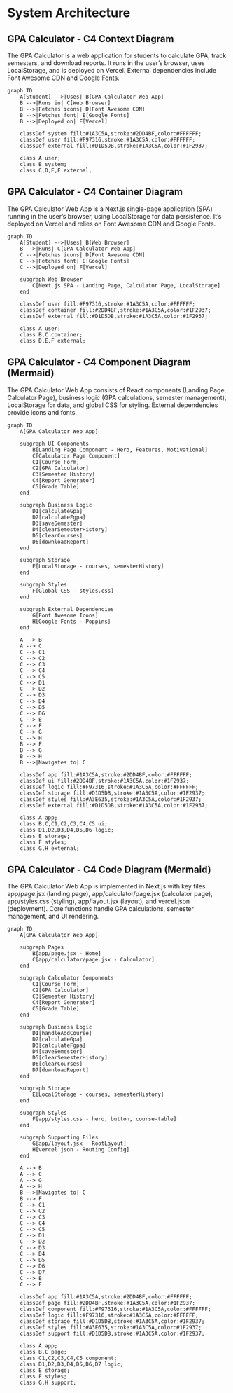 # System Architecture

## GPA Calculator - C4 Context Diagram 

The GPA Calculator is a web application for students to calculate GPA, track semesters, and download reports. It runs in the user’s browser, uses LocalStorage, and is deployed on Vercel. External dependencies include Font Awesome CDN and Google Fonts.

```mermaid
graph TD
    A[Student] -->|Uses| B[GPA Calculator Web App]
    B -->|Runs in| C[Web Browser]
    B -->|Fetches icons| D[Font Awesome CDN]
    B -->|Fetches font| E[Google Fonts]
    B -->|Deployed on| F[Vercel]

    classDef system fill:#1A3C5A,stroke:#2DD4BF,color:#FFFFFF;
    classDef user fill:#F97316,stroke:#1A3C5A,color:#FFFFFF;
    classDef external fill:#D1D5DB,stroke:#1A3C5A,color:#1F2937;

    class A user;
    class B system;
    class C,D,E,F external; 
```

## GPA Calculator - C4 Container Diagram 

The GPA Calculator Web App is a Next.js single-page application (SPA) running in the user’s browser, using LocalStorage for data persistence. It’s deployed on Vercel and relies on Font Awesome CDN and Google Fonts.

```mermaid
graph TD
    A[Student] -->|Uses| B[Web Browser]
    B -->|Runs| C[GPA Calculator Web App]
    C -->|Fetches icons| D[Font Awesome CDN]
    C -->|Fetches font| E[Google Fonts]
    C -->|Deployed on| F[Vercel]

    subgraph Web Browser
        C[Next.js SPA - Landing Page, Calculator Page, LocalStorage]
    end

    classDef user fill:#F97316,stroke:#1A3C5A,color:#FFFFFF;
    classDef container fill:#2DD4BF,stroke:#1A3C5A,color:#1F2937;
    classDef external fill:#D1D5DB,stroke:#1A3C5A,color:#1F2937;

    class A user;
    class B,C container;
    class D,E,F external;
```

## GPA Calculator - C4 Component Diagram (Mermaid)

The GPA Calculator Web App consists of React components (Landing Page, Calculator Page), business logic (GPA calculations, semester management), LocalStorage for data, and global CSS for styling. External dependencies provide icons and fonts.

```mermaid
graph TD
    A[GPA Calculator Web App]

    subgraph UI Components
        B[Landing Page Component - Hero, Features, Motivational]
        C[Calculator Page Component]
        C1[Course Form]
        C2[GPA Calculator]
        C3[Semester History]
        C4[Report Generator]
        C5[Grade Table]
    end

    subgraph Business Logic
        D1[calculateGpa]
        D2[calculateFgpa]
        D3[saveSemester]
        D4[clearSemesterHistory]
        D5[clearCourses]
        D6[downloadReport]
    end

    subgraph Storage
        E[LocalStorage - courses, semesterHistory]
    end

    subgraph Styles
        F[Global CSS - styles.css]
    end

    subgraph External Dependencies
        G[Font Awesome Icons]
        H[Google Fonts - Poppins]
    end

    A --> B
    A --> C
    C --> C1
    C --> C2
    C --> C3
    C --> C4
    C --> C5
    C --> D1
    C --> D2
    C --> D3
    C --> D4
    C --> D5
    C --> D6
    C --> E
    C --> F
    C --> G
    C --> H
    B --> F
    B --> G
    B --> H
    B -->|Navigates to| C

    classDef app fill:#1A3C5A,stroke:#2DD4BF,color:#FFFFFF;
    classDef ui fill:#2DD4BF,stroke:#1A3C5A,color:#1F2937;
    classDef logic fill:#F97316,stroke:#1A3C5A,color:#FFFFFF;
    classDef storage fill:#D1D5DB,stroke:#1A3C5A,color:#1F2937;
    classDef styles fill:#A3E635,stroke:#1A3C5A,color:#1F2937;
    classDef external fill:#D1D5DB,stroke:#1A3C5A,color:#1F2937;

    class A app;
    class B,C,C1,C2,C3,C4,C5 ui;
    class D1,D2,D3,D4,D5,D6 logic;
    class E storage;
    class F styles;
    class G,H external;
```

## GPA Calculator - C4 Code Diagram (Mermaid)

The GPA Calculator Web App is implemented in Next.js with key files: app/page.jsx (landing page), app/calculator/page.jsx (calculator page), app/styles.css (styling), app/layout.jsx (layout), and vercel.json (deployment). Core functions handle GPA calculations, semester management, and UI rendering.

```mermaid
graph TD
    A[GPA Calculator Web App]

    subgraph Pages
        B[app/page.jsx - Home]
        C[app/calculator/page.jsx - Calculator]
    end

    subgraph Calculator Components
        C1[Course Form]
        C2[GPA Calculator]
        C3[Semester History]
        C4[Report Generator]
        C5[Grade Table]
    end

    subgraph Business Logic
        D1[handleAddCourse]
        D2[calculateGpa]
        D3[calculateFgpa]
        D4[saveSemester]
        D5[clearSemesterHistory]
        D6[clearCourses]
        D7[downloadReport]
    end

    subgraph Storage
        E[LocalStorage - courses, semesterHistory]
    end

    subgraph Styles
        F[app/styles.css - hero, button, course-table]
    end

    subgraph Supporting Files
        G[app/layout.jsx - RootLayout]
        H[vercel.json - Routing Config]
    end

    A --> B
    A --> C
    A --> G
    A --> H
    B -->|Navigates to| C
    B --> F
    C --> C1
    C --> C2
    C --> C3
    C --> C4
    C --> C5
    C --> D1
    C --> D2
    C --> D3
    C --> D4
    C --> D5
    C --> D6
    C --> D7
    C --> E
    C --> F

    classDef app fill:#1A3C5A,stroke:#2DD4BF,color:#FFFFFF;
    classDef page fill:#2DD4BF,stroke:#1A3C5A,color:#1F2937;
    classDef component fill:#F97316,stroke:#1A3C5A,color:#FFFFFF;
    classDef logic fill:#F97316,stroke:#1A3C5A,color:#FFFFFF;
    classDef storage fill:#D1D5DB,stroke:#1A3C5A,color:#1F2937;
    classDef styles fill:#A3E635,stroke:#1A3C5A,color:#1F2937;
    classDef support fill:#D1D5DB,stroke:#1A3C5A,color:#1F2937;

    class A app;
    class B,C page;
    class C1,C2,C3,C4,C5 component;
    class D1,D2,D3,D4,D5,D6,D7 logic;
    class E storage;
    class F styles;
    class G,H support;
```